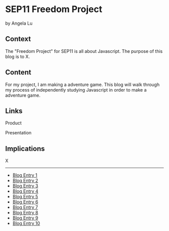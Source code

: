 # SEP11 Freedom Project
by Angela Lu

## Context
The "Freedom Project" for SEP11 is all about Javascript. The purpose of this blog is to X.

## Content
For my project, I am making a adventure game. This blog will walk through my process of independently studying Javascript in order to make a adventure game.

## Links

Product

Presentation

## Implications
X

---

* [Blog Entry 1](entries/entry01.md)
* [Blog Entry 2](entries/entry02.md)
* [Blog Entry 3](entries/entry03.md)
* [Blog Entry 4](entries/entry04.md)
* [Blog Entry 5](entries/entry05.md)
* [Blog Entry 6](entries/entry06.md)
* [Blog Entry 7](entries/entry07.md)
* [Blog Entry 8](entries/entry08.md)
* [Blog Entry 9](entries/entry09.md)
* [Blog Entry 10](entries/entry10.md)
